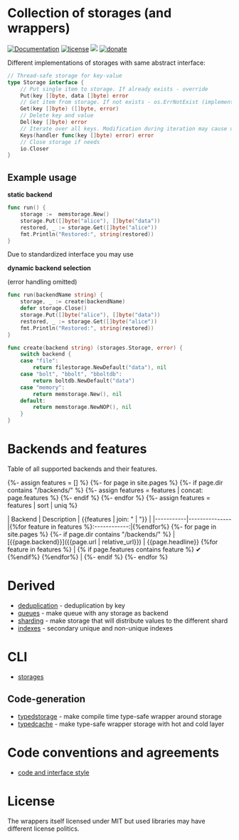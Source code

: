 # Collection of storages (and wrappers)

[![Documentation](https://img.shields.io/badge/documentation-latest-green)](https://reddec.github.io/storages/)
[![license](https://img.shields.io/github/license/reddec/storages.svg)](https://github.com/reddec/storages)
[![](https://godoc.org/github.com/reddec/storages?status.svg)](http://godoc.org/github.com/reddec/storages)
[![donate](https://img.shields.io/badge/help_by️-donate❤-ff69b4)](http://reddec.net/about/#donate)




Different implementations of storages with same abstract interface:


```go
// Thread-safe storage for key-value
type Storage interface {
	// Put single item to storage. If already exists - override
	Put(key []byte, data []byte) error
	// Get item from storage. If not exists - os.ErrNotExist (implementation independent)
	Get(key []byte) ([]byte, error)
	// Delete key and value
	Del(key []byte) error
	// Iterate over all keys. Modification during iteration may cause undefined behaviour (mostly - dead-lock)
	Keys(handler func(key []byte) error) error
    // Close storage if needs
    io.Closer
}
```


## Example usage

**static backend**

```go
func run() {
	storage :=  memstorage.New()
	storage.Put([]byte("alice"), []byte("data"))
	restored, _ := storage.Get([]byte("alice"))
	fmt.Println("Restored:", string(restored))
}

```

Due to standardized interface you may use

**dynamic backend selection**

(error handling omitted)

```go
func run(backendName string) {
	storage, _ := create(backendName)
	defer storage.Close()
	storage.Put([]byte("alice"), []byte("data"))
	restored, _ := storage.Get([]byte("alice"))
	fmt.Println("Restored:", string(restored))
}

func create(backend string) (storages.Storage, error) {
	switch backend {
	case "file":
		return filestorage.NewDefault("data"), nil
	case "bolt", "bbolt", "bboltdb":
		return boltdb.NewDefault("data")
	case "memory":
		return memstorage.New(), nil
	default:
		return memstorage.NewNOP(), nil
	}
}

```

# Backends and features

Table of all supported backends and their features.

{%- assign features = [] %}
{%- for page in site.pages %}
{%- if page.dir contains "/backends/" %}
{%- assign features = features | concat: page.features %}
{%- endif %}
{%- endfor %}
{%- assign features = features | sort | uniq %}

|  Backend  | Description   | {{features | join: " | "}}   |
|-----------|---------------|{%for feature in features %}:------------:|{%endfor%}
{%- for page in site.pages %}
{%- if page.dir contains "/backends/" %}
|  [{{page.backend}}]({{page.url | relative_url}})  |  {{page.headline}} {%for feature in features %} | {% if page.features contains feature %} ✔ {%endif%} {%endfor%}  |
{%- endif %}
{%- endfor %}

# Derived 

* [deduplication](./derived/dedup) - deduplication by key
* [queues](./derived/queues) - make queue with any storage as backend
* [sharding](./derived/sharding) - make storage that will distribute values to the different shard 
* [indexes](./derived/indexes) - secondary unique and non-unique indexes

# CLI 

* [storages](./cli/storages)

## Code-generation

* [typedstorage](./cli/typedstorage) - make compile time type-safe wrapper around storage
* [typedcache](./cli/typedcache) - make type-safe wrapper storage with hot and cold layer

# Code conventions and agreements

* [code and interface style](./convention/coding)


# License

The wrappers itself licensed under MIT but used libraries may have different license politics.

